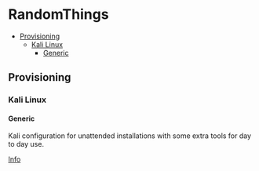# RandomThings <!-- omit in toc -->

- [Provisioning](#provisioning)
  - [Kali Linux](#kali-linux)
    - [Generic](#generic)

## Provisioning

### Kali Linux

#### Generic

Kali configuration for unattended installations with some extra tools for day to day use.

[Info](https://github.com/J0nan/RandomThings/tree/main/provisioning/kali/generic)